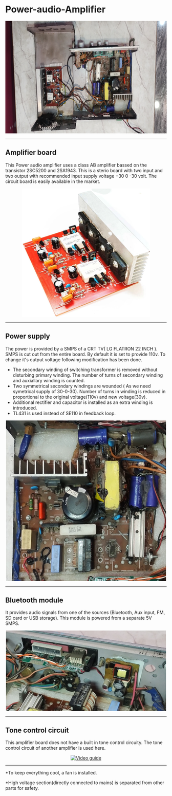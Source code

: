 # Power-audio-Amplifier
<div align="center">
<img src="Amplifier.jpg" alt="Loading..." width="800" height="350">
</div>

<hr>

## Amplifier board
This Power audio amplifier uses a class AB amplifier bassed on the transistor 2SC5200 and 2SA1943. This is a sterio board with two input and two output with recommended input supply voltage +30 0 -30 volt. The circuit board is easily available in the market.

<div align="center">
<img src="amplifier_board.png" alt="Loading..." width="400" height="400">
</div>



<hr>

## Power supply
The power is provided by a SMPS of a CRT TV( LG FLATRON 22 INCH ). SMPS is cut out from the entire board. By default it is set to provide 110v. To change it's output voltage following modification has been done.
* The secondary winding of switching transformer is removed without disturbing primary winding. The number of turns of secondary winding and auxiallary winding is counted.
* Two symmetrical secondary windings are wounded ( As we need symetrical supply of 30-0-30). Number of turns in winding is reduced in proportional to the original voltage(110v) and new voltage(30v).
* Additional rectifier and capacitor is installed as an extra winding is introduced.
* TL431 is used instead of SE110 in feedback loop.
  
<div align="center">
<img src="SMPS.jpg" alt="Loading..." width="500" height="500">
</div>

<hr>


## Bluetooth module
It provides audio signals from one of the sources (Bluetooth, Aux input, FM, SD card or USB storage). This module is powered from a separate 5V SMPS.
<div align="center">
<img src="Bluetooth+5V.jpg" alt="Loading..." width="500" height="250">
</div>

<hr>

## Tone control circuit
This amplifier board does not have a built in tone control circuity. The tone control circuit of another amplifier is used here.
<div align = "center">
<a href="https://www.youtube.com/watch?v=9pa0eLiKwo0">
  <img src="https://img.youtube.com/vi/9pa0eLiKwo0/0.jpg" alt="Video guide" width="320" height="180"style="max-width:100%; max-height:100%;">
</a>
</div>
<hr>
*To keep everything cool, a fan is installed.

*High voltage section(directly connected to mains) is separated from other parts for safety. 
